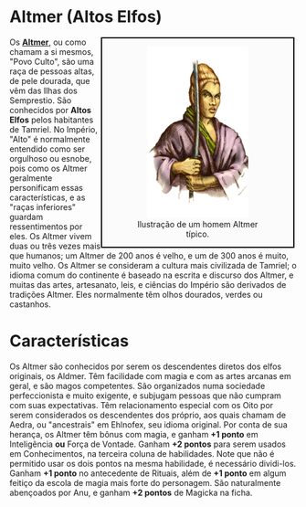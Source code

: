 # Altmer (Altos Elfos)

<div style="float: right; margin-right: 1%; background: #fbfbfc; border: 2px black solid;">
	<figure>
		<center><img src="/uploads/racas/highelf.png"
			height="300"
			alt="Altmer">
		<figcaption style="margin-left: 2%; margin-right: 2%;">Ilustração de um homem Altmer típico.</figcaption></center>
	</figure>
</div>

Os **[Altmer](https://pt.uesp.net/wiki/Lore:Altmer)**, ou como chamam a si mesmos, "Povo Culto", são uma raça de pessoas altas, de pele dourada, que vêm das Ilhas dos Semprestio. São conhecidos por **Altos Elfos** pelos habitantes de Tamriel. No Império, "Alto" é normalmente entendido como ser orgulhoso ou esnobe, pois como os Altmer geralmente personificam essas características, e as "raças inferiores" guardam ressentimentos por eles. Os Altmer vivem duas ou três vezes mais que humanos; um Altmer de 200 anos é velho, e um de 300 anos é muito, muito velho. Os Altmer se consideram a cultura mais civilizada de Tamriel; o idioma comum do continente é baseado na escrita e discurso dos Altmer, e muitas das artes, artesanato, leis, e ciências do Império são derivados de tradições Altmer. Eles normalmente têm olhos dourados, verdes ou castanhos.

# Características
Os Altmer são conhecidos por serem os descendentes diretos dos elfos originais, os Aldmer. Têm facilidade com magia e com as artes arcanas em geral, e são magos competentes. São organizados numa sociedade perfeccionista e muito exigente, e subjugam pessoas que não cumpram com suas expectativas. Têm relacionamento especial com os Oito por serem considerados os descendentes dos próprio, aos quais chamam de Aedra, ou "ancestrais" em Ehlnofex, seu idioma original. Por conta de sua herança, os Altmer têm bônus com magia, e ganham **+1 ponto** em Inteligência **ou** Força de Vontade. Ganham **+2 pontos** para serem usados em Conhecimentos, na terceira coluna de habilidades. Note que não é permitido usar os dois pontos na mesma habilidade, é necessário dividi-los. Ganham **+1 ponto** no antecedente de Rituais, além de **+1 ponto** em algum feitiço da escola de magia mais forte do personagem. São naturalmente abençoados por Anu, e ganham **+2 pontos** de Magicka na ficha.
